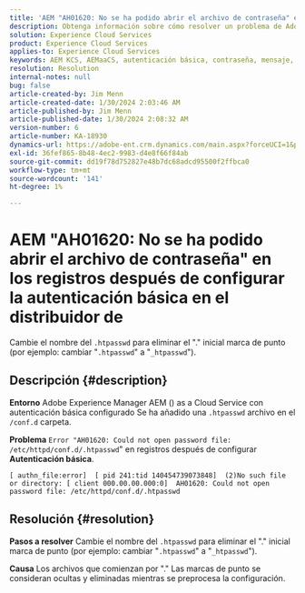 ```yaml
---
title: 'AEM "AH01620: No se ha podido abrir el archivo de contraseña" en los registros después de configurar la autenticación básica en Dispatcher'
description: Obtenga información sobre cómo resolver un problema de Adobe Experience Manager as a Cloud Service donde, después de configurar la autenticación básica, se muestra el error "AH01620" en los registros.
solution: Experience Cloud Services
product: Experience Cloud Services
applies-to: Experience Cloud Services
keywords: AEM KCS, AEMaaCS, autenticación básica, contraseña, mensaje, registros,, Dispatcher, Adobe Experience Manager, AH01620, solución de problemas
resolution: Resolution
internal-notes: null
bug: false
article-created-by: Jim Menn
article-created-date: 1/30/2024 2:03:46 AM
article-published-by: Jim Menn
article-published-date: 1/30/2024 2:08:32 AM
version-number: 6
article-number: KA-18930
dynamics-url: https://adobe-ent.crm.dynamics.com/main.aspx?forceUCI=1&pagetype=entityrecord&etn=knowledgearticle&id=77150dc9-13bf-ee11-9079-6045bd006268
exl-id: 36fef865-8b48-4ec2-9983-d4e8f66f84ab
source-git-commit: dd19f78d752827e48b7dc68adcd95500f2ffbca0
workflow-type: tm+mt
source-wordcount: '141'
ht-degree: 1%

---
```


# AEM &quot;AH01620: No se ha podido abrir el archivo de contraseña&quot; en los registros después de configurar la autenticación básica en el distribuidor de


Cambie el nombre del `.htpasswd` para eliminar el &quot;.&quot; inicial marca de punto (por ejemplo: cambiar &quot;`.htpasswd`&quot; a &quot;`_htpasswd`&quot;).

## Descripción {#description}


<b>Entorno</b>
Adobe Experience Manager AEM () as a Cloud Service con autenticación básica configurado Se ha añadido una `.htpasswd` archivo en el `/conf.d` carpeta.

<b>Problema</b>
`Error "AH01620: Could not open password file: /etc/httpd/conf.d/.htpasswd`&quot; en registros después de configurar <b>Autenticación básica</b>.


```
[ authn_file:error]  [ pid 241:tid 140454739073848]  (2)No such file or directory: [ client 000.00.00.000:0]  AH01620: Could not open password file: /etc/httpd/conf.d/.htpasswd
```





## Resolución {#resolution}


<b>Pasos a resolver</b>
Cambie el nombre del `.htpasswd` para eliminar el &quot;.&quot; inicial marca de punto (por ejemplo: cambiar &quot;`.htpasswd`&quot; a &quot;`_htpasswd`&quot;).

<b>Causa</b>
Los archivos que comienzan por &quot;.&quot; Las marcas de punto se consideran ocultas y eliminadas mientras se preprocesa la configuración.
